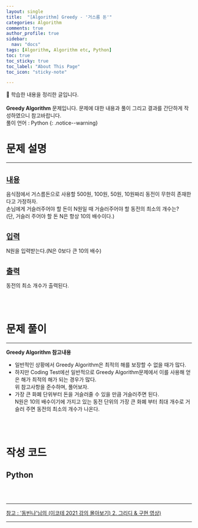 ```yaml
---
layout: single
title:  "[Algorithm] Greedy - '거스름 돈'" 
categories: Algorithm
comments: true
author_profile: true
sidebar:
  nav: "docs"
tags: [Algorithm, Algorithm etc, Python]
toc: true
toc_sticky: true
toc_label: "About This Page"
toc_icon: "sticky-note"

---
```


📣 학습한 내용을 정리한 글입니다. <br>
<br>
**Greedy Algorithm** 문제입니다. 문제에 대한 내용과 풀이 그리고 결과를 간단하게 작성하였으니 참고바랍니다.  
풀이 언어 : Python
{: .notice--warning}

# 문제 설명

---

<br>
<b><u><span style="font-size:20px">내용</span></u></b>

음식점에서 거스름돈으로 사용할 500원, 100원, 50원, 10원짜리 동전이 무한히 존재한다고 가정하자.  
손님에게 거슬러주어야 할 돈이 N원일 때 거슬러주어야 할 동전의 최소의 개수는?  
(단, 거슬러 주어야 할 돈 N은 항상 10의 배수이다.)

<br>
<b><u><span style="font-size:20px">입력</span></u></b>

N원을 입력받는다.(N은 0보다 큰 10의 배수)

<br>
<b><u><span style="font-size:20px">출력</span></u></b>

동전의 최소 개수가 출력된다.

<br>
<br>

# 문제 풀이

---

**Greedy Algorithm 참고내용**
- 일반적인 상황에서 Greedy Algorithm은 최적의 해를 보장할 수 없을 때가 많다.<br>
- 하지만 Coding Test에선 일반적으로 Greedy Algorithm문제에서 이를 사용해 얻은 해가 최적의 해가 되는 경우가 많다.<br>
위 참고사항을 준수하며, 풀어보자.<br>
- 가장 큰 화폐 단위부터 돈을 거슬러줄 수 있을 만큼 거슬러주면 된다.  
N원은 10의 배수이기에 가지고 있는 동전 단위의 가장 큰 화폐 부터 최대 개수로 거슬러 주면 동전의 최소의 개수가 나온다.

<br>
<br>

# 작성 코드

## Python

<script src="https://gist.github.com/easyoung-lee/642b60a219f9a0dce568280fc7c5a385.js"></script>

<br>
<br>

---
[참고 : '동빈나'님의 (이코테 2021 강의 몰아보기) 2. 그리디 & 구현 영상)](https://www.youtube.com/watch?v=2zjoKjt97vQ&list=PLRx0vPvlEmdAghTr5mXQxGpHjWqSz0dgC&index=2)

---
